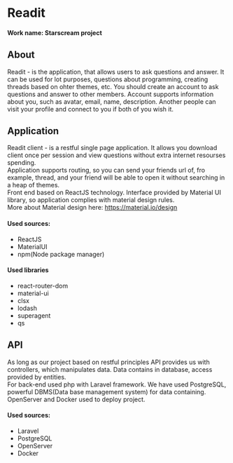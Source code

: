 # Readit  
#### Work name: Starscream project  
## About  
Readit - is the application, that allows users to ask questions and answer. It can be used for lot purposes, questions about programming, creating threads based on ohter themes, etc. You should create an account to ask questions and answer to other members. Account supports information about you, such as avatar, email, name, description. Another people can visit your profile and connect to you if both of you wish it.  
## Application
Readit client - is a restful single page application. It allows you download client once per session and view questions without extra internet resourses spending.  
Application supports routing, so you can send your friends url of, fro example, thread, and your friend will be able to open it without searching in a heap of themes.  
Front end based on ReactJS technology. Interface provided by Material UI library, so application complies with material design rules.  
More about Material design here: https://material.io/design
#### Used sources:
* ReactJS
* MaterialUI
* npm(Node package manager)
#### Used libraries
* react-router-dom
* material-ui
* clsx
* lodash
* superagent
* qs
## API
As long as our project based on restful principles API provides us with controllers, which manipulates data. Data contains in database, access provided by entities.  
For back-end used php with Laravel framework. 
We have used PostgreSQL, powerful DBMS(Data base management system) for data containing.
OpenServer and Docker used to deploy project.
#### Used sources: 
* Laravel
* PostgreSQL
* OpenServer
* Docker


